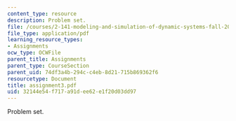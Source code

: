 ```yaml
---
content_type: resource
description: Problem set.
file: /courses/2-141-modeling-and-simulation-of-dynamic-systems-fall-2006/32144e54f717a91dee62e1f20d03dd97_assignment3.pdf
file_type: application/pdf
learning_resource_types:
- Assignments
ocw_type: OCWFile
parent_title: Assignments
parent_type: CourseSection
parent_uid: 74df3a4b-294c-c4eb-8d21-715b869362f6
resourcetype: Document
title: assignment3.pdf
uid: 32144e54-f717-a91d-ee62-e1f20d03dd97
---
```

Problem set.

